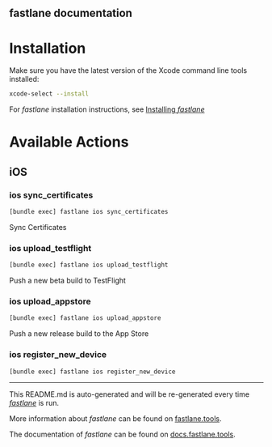 fastlane documentation
----

# Installation

Make sure you have the latest version of the Xcode command line tools installed:

```sh
xcode-select --install
```

For _fastlane_ installation instructions, see [Installing _fastlane_](https://docs.fastlane.tools/#installing-fastlane)

# Available Actions

## iOS

### ios sync_certificates

```sh
[bundle exec] fastlane ios sync_certificates
```

Sync Certificates

### ios upload_testflight

```sh
[bundle exec] fastlane ios upload_testflight
```

Push a new beta build to TestFlight

### ios upload_appstore

```sh
[bundle exec] fastlane ios upload_appstore
```

Push a new release build to the App Store

### ios register_new_device

```sh
[bundle exec] fastlane ios register_new_device
```



----

This README.md is auto-generated and will be re-generated every time [_fastlane_](https://fastlane.tools) is run.

More information about _fastlane_ can be found on [fastlane.tools](https://fastlane.tools).

The documentation of _fastlane_ can be found on [docs.fastlane.tools](https://docs.fastlane.tools).
